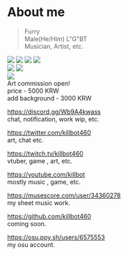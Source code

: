 # About me
>Furry   
>Male(He/Him) L"G"BT    
>Musician, Artist, etc.

<a href="https://twitter.com/killbot460"><img src="https://img.shields.io/badge/Twitter-1DA1F2?logo=Twitter&logoColor=white"/></a>
 <a href="https://youtube.com/killbot"><img src="https://img.shields.io/badge/YouTube-FF0000?logo=YouTube&logoColor=white"/></a>
 <a href="https://musescore.com/user/34360278"><img src="https://img.shields.io/badge/MuseScore-1A70B8?logo=MuseScore&logoColor=white"/></a>
 <a href="https://github.com/killbot460"><img src="https://img.shields.io/badge/GitHub-181717?logo=GitHub&logoColor=white"/></a>   
<a href="https://twitch.com/killbot460"><img src="https://img.shields.io/badge/Twitch-9146FF?logo=Twitch&logoColor=white"/></a>
 <a href="https://discord.gg/Wb9A4kwass"><img src="https://img.shields.io/badge/Discord-5865F2?logo=Discord&logoColor=white"/></a>   
<a href="https://osu.ppy.sh/users/6575553"><img src="https://img.shields.io/badge/osu!-FF66AA?logo=osu!&logoColor=white"/></a>   
Art commission open!   
price - 5000 KRW   
add background - 3000 KRW   


https://discord.gg/Wb9A4kwass     
chat, notification, work wip, etc.   

https://twitter.com/killbot460   
art, chat etc.   

https://twitch.tv/killbot460   
vtuber, game , art, etc.   

https://youtube.com/killbot   
mostly music , game, etc.   

https://musescore.com/user/34360278    
my sheet music work.   

https://github.com/killbot460   
coming soon.   

https://osu.ppy.sh/users/6575553   
my osu account.   
